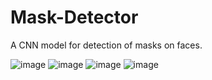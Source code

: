 # Mask-Detector
A CNN model for detection of masks on faces.


![image](https://user-images.githubusercontent.com/48574130/101022359-4e01b280-3597-11eb-882b-d58d0ab82d85.png)
![image](https://user-images.githubusercontent.com/48574130/101022379-53f79380-3597-11eb-998e-1aa4546740f0.png)
![image](https://user-images.githubusercontent.com/48574130/101022393-58bc4780-3597-11eb-90e1-ab4e89072625.png)
![image](https://user-images.githubusercontent.com/48574130/101022397-5bb73800-3597-11eb-8414-ad8a27443316.png)
